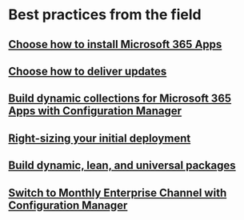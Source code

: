# Best practices from the field
## [Choose how to install Microsoft 365 Apps](install-options.md)
## [Choose how to deliver updates](choose-how-to-deliver-updates.md)
## [Build dynamic collections for Microsoft 365 Apps with Configuration Manager](build-dynamic-lean-configuration-manager.md)
## [Right-sizing your initial deployment](right-sizing-initial-deployment.md)
## [Build dynamic, lean, and universal packages](build-dynamic-lean-universal-packages.md)
## [Switch to Monthly Enterprise Channel with Configuration Manager](switch-to-monthly-enterprise-channel.md)
